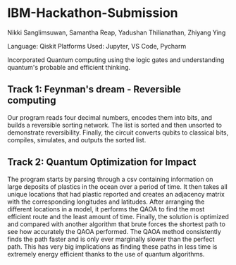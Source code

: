 # IBM-Hackathon-Submission
Nikki Sanglimsuwan, Samantha Reap, Yadushan Thilianathan, Zhiyang Ying

Language: Qiskit
Platforms Used: Jupyter, VS Code, Pycharm

Incorporated Quantum computing using the logic gates and understanding quantum's probable and efficient thinking.

Track 1: Feynman's dream - Reversible computing
-------------
Our program reads four decimal numbers, encodes them into bits, and builds a reversible sorting network. The list is sorted and then unsorted to demonstrate reversibility. Finally, the circuit converts qubits to classical bits, compiles, simulates, and outputs the sorted list.


Track 2: Quantum Optimization for Impact
----------------------
The program starts by parsing through a csv containing information on large deposits of plastics in the ocean over a period of time. It then takes all unique locations that had plastic reported and creates an adjacency matrix with the corresponding longitudes and latitudes. After arranging the different locations in a model, it performs the QAOA to find the most efficient route and the least amount of time. Finally, the solution is optimized and compared with another algorithm that brute forces the shortest path to see how accurately the QAOA performed. The QAOA method consistently finds the path faster and is only ever marginally slower than the perfect path. This has very big implications as finding these paths in less time is extremely energy efficient thanks to the use of quantum algorithms.
